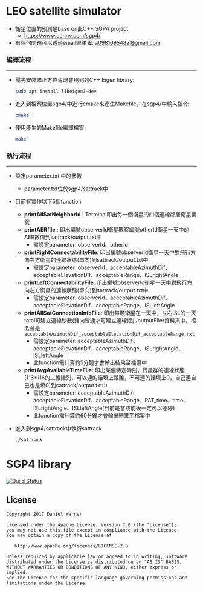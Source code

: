 LEO satellite simulator
============
- 衛星位置的預測是base on此C++ SGP4 project
   - https://www.danrw.com/sgp4/
- 有任何問題可以透過email聯絡我: a0981695482@gmail.com
### 編譯流程

---

- 需先安裝修正方位角時會用到的C++ Eigen library:
    
    ```bash
    sudo apt install libeigen3-dev
    ```
    
- 進入到檔案位置sgp4/中進行cmake來產生Makefile，在sgp4/中輸入指令:
    
    ```bash
    cmake .
    ```
    
- 使用產生的Makefile編譯檔案:
    
    ```bash
    make
    ```
    

### 執行流程

---

- 設定parameter.txt 中的參數
    - parameter.txt位於sgp4/sattrack中
- 目前有實作以下5個function
    - **printAllSatNeighborId** : Terminal印出每一個衛星的四個連線鄰居衛星編號
    - **printAERfile** : 印出編號observerId衛星觀察編號otherId衛星一天中的AER數值到sattrack/output.txt中
        - 需設定parameter: observerId、otherId
    - **printRightConnectabilityFile**: 印出編號observerId衛星一天中對飛行方向右方衛星的連線狀態(單向)到sattrack/output.txt中
        - 需設定parameter: observerId、acceptableAzimuthDif、acceptableElevationDif、acceptableRange、ISLrightAngle
    - **printLeftConnectabilityFile**: 印出編號observerId衛星一天中對飛行方向左方衛星的連線狀態(單向)到sattrack/output.txt中
        - 需設定parameter: observerId、acceptableAzimuthDif、acceptableElevationDif、acceptableRange、ISLleftAngle
    - **printAllSatConnectionInfoFile**: 印出每顆衛星在一天中，左右ISL的一天total可建立連線秒數(雙向皆通才可建立連線)到./outputFile/資料夾中，檔名會是`acceptableAzimuthDif_acceptableElevationDif_acceptableRange.txt`
        - 需設定parameter: acceptableAzimuthDif、acceptableElevationDif、acceptableRange、ISLrightAngle、ISLleftAngle
        - 此function需計算約5分鐘才會輸出結果至檔案中
    - **printAvgAvailableTimeFile**:  印出某個特定時刻，行星群的連線狀態(116*116的二維陣列，可以連的話填上距離，不可連的話填上0，自己連自己也是填0)到sattrack/output.txt中
        - 需設定parameter: acceptableAzimuthDif、acceptableElevationDif、acceptableRange、PAT_time、time、ISLrightAngle、ISLleftAngle(目前是當成前後一定可以連線)
        - 此function需計算約60分鐘才會輸出結果至檔案中
- 進入到sgp4/sattrack中執行sattrack
    
    ```bash
    ./sattrack
    ```
SGP4 library
============

[![Build Status](https://travis-ci.org/dnwrnr/sgp4.svg?branch=master)](https://travis-ci.org/dnwrnr/sgp4)

License
-------

    Copyright 2017 Daniel Warner

    Licensed under the Apache License, Version 2.0 (the "License");
    you may not use this file except in compliance with the License.
    You may obtain a copy of the License at

       http://www.apache.org/licenses/LICENSE-2.0

    Unless required by applicable law or agreed to in writing, software
    distributed under the License is distributed on an "AS IS" BASIS,
    WITHOUT WARRANTIES OR CONDITIONS OF ANY KIND, either express or implied.
    See the License for the specific language governing permissions and
    limitations under the License.
